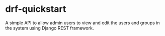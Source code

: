 # drf-quickstart
A simple API to allow admin users to view and edit the users and groups in the system using Django REST framework.
